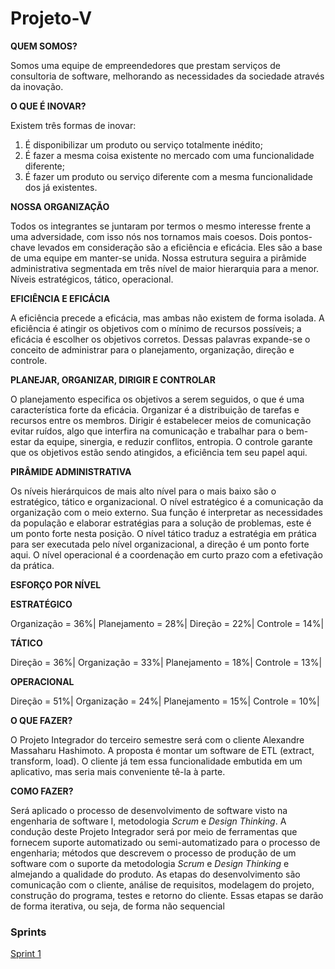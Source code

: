 # Projeto-V



**QUEM SOMOS?**



Somos uma equipe de empreendedores que prestam serviços de consultoria de software, 
melhorando as necessidades da sociedade através da inovação.


**O QUE É INOVAR?**



Existem três formas de inovar:

 1. É disponibilizar um produto ou serviço totalmente inédito;
 2. É fazer a mesma coisa existente no mercado com uma funcionalidade diferente;
 3. É fazer um produto ou serviço diferente com a mesma funcionalidade dos já existentes.



**NOSSA ORGANIZAÇÃO**



Todos os integrantes se juntaram por termos o mesmo interesse frente a uma adversidade, com isso nós nos tornamos mais coesos. Dois pontos-chave levados em consideração são a eficiência e eficácia. Eles são a base de uma equipe em manter-se unida. Nossa estrutura seguira a pirâmide administrativa segmentada em três  nível de maior hierarquia para a menor. Níveis estratégicos, tático, operacional.


**EFICIÊNCIA E EFICÁCIA**



A eficiência precede a eficácia, mas ambas não existem de forma isolada. A eficiência é atingir os objetivos com o mínimo de recursos possíveis; a eficácia é escolher os objetivos corretos. Dessas palavras expande-se o conceito de administrar para o planejamento,  organização, direção e controle.


**PLANEJAR, ORGANIZAR, DIRIGIR E CONTROLAR**


 
O planejamento especifica os objetivos a serem seguidos, o que é uma característica forte da eficácia. Organizar é a distribuição de tarefas e recursos entre os membros. Dirigir é estabelecer meios de comunicação evitar ruídos, algo que interfira na comunicação e trabalhar para o bem-estar da equipe, sinergia, e reduzir conflitos, entropia. O controle garante que os objetivos estão sendo atingidos, a eficiência tem seu papel aqui.


**PIRÂMIDE ADMINISTRATIVA**



Os níveis hierárquicos de mais alto nível para o mais baixo são o estratégico, tático e organizacional. O nível estratégico é a comunicação da organização com o meio externo. Sua função é interpretar as necessidades da população e elaborar estratégias para a solução de problemas, este é um ponto forte nesta posição. O nível tático traduz a estratégia em prática para ser executada pelo nível organizacional, a direção é um ponto forte aqui. O nível operacional é a coordenação em curto prazo com a efetivação da prática.


**ESFORÇO POR NÍVEL**


**ESTRATÉGICO**

 Organização = 36%|
 Planejamento = 28%|
 Direção = 22%|
 Controle = 14%|



**TÁTICO**

Direção = 36%|
Organização = 33%|
Planejamento = 18%|
Controle = 13%|



**OPERACIONAL**

Direção = 51%|
Organização = 24%|
Planejamento = 15%|
Controle = 10%|



**O QUE FAZER?**



O Projeto Integrador do terceiro semestre será com o cliente Alexandre Massaharu Hashimoto. A proposta é montar um software de ETL (extract, transform, load). O cliente já tem essa funcionalidade embutida em um aplicativo, mas seria mais conveniente tê-la à parte.


**COMO FAZER?**



Será aplicado o processo de desenvolvimento de software visto na engenharia de software I, metodologia *Scrum* e *Design* *Thinking*. A condução deste Projeto Integrador será por meio de ferramentas que fornecem suporte automatizado ou semi-automatizado para o processo de engenharia; métodos que descrevem o processo de produção de um software com o suporte da metodologia *Scrum* e *Design* *Thinking* e almejando a qualidade do produto. As etapas do desenvolvimento são comunicação com o cliente, análise de requisitos, modelagem do projeto, construção do programa, testes e retorno do cliente. Essas etapas se darão de forma iterativa, ou seja, de forma não sequencial

<h3>Sprints </h3>

[Sprint 1](https://github.com/thiagoCan/Projeto-Visiona/tree/patch-1)

